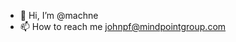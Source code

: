 - 👋 Hi, I’m @machne
- 📫 How to reach me johnpf@mindpointgroup.com

<!---
machne/machne is a ✨ special ✨ repository because its `README.md` (this file) appears on your GitHub profile.
You can click the Preview link to take a look at your changes.
--->
